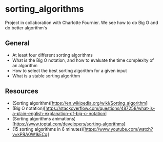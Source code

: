 # sorting_algorithms

Project in collaboration with Charlotte Fournier.
We see how to do Big O and do better algorithm's

## General

* At least four different sorting algorithms
* What is the Big O notation, and how to evaluate the time complexity of an algorithm
* How to select the best sorting algorithm for a given input
* What is a stable sorting algorithm

## Resources

* (Sorting algorithm)[https://en.wikipedia.org/wiki/Sorting_algorithm]
* (Big O notation)[https://stackoverflow.com/questions/487258/what-is-a-plain-english-explanation-of-big-o-notation]
* (Sorting algorithms animations)[https://www.toptal.com/developers/sorting-algorithms]
* (15 sorting algorithms in 6 minutes)[https://www.youtube.com/watch?v=kPRA0W1kECg]
